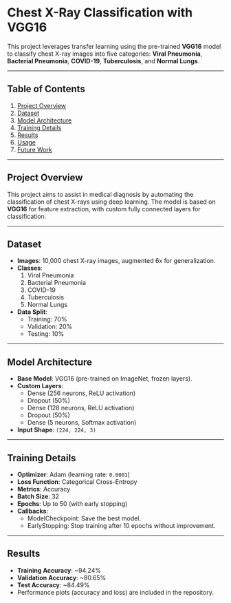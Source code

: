 # Chest X-Ray Classification with VGG16

This project leverages transfer learning using the pre-trained **VGG16** model to classify chest X-ray images into five categories: **Viral Pneumonia**, **Bacterial Pneumonia**, **COVID-19**, **Tuberculosis**, and **Normal Lungs**.

---

## Table of Contents
1. [Project Overview](#project-overview)
2. [Dataset](#dataset)
3. [Model Architecture](#model-architecture)
4. [Training Details](#training-details)
5. [Results](#results)
6. [Usage](#usage)
7. [Future Work](#future-work)

---

## Project Overview

This project aims to assist in medical diagnosis by automating the classification of chest X-rays using deep learning. The model is based on **VGG16** for feature extraction, with custom fully connected layers for classification.

---

## Dataset

- **Images**: 10,000 chest X-ray images, augmented 6x for generalization.
- **Classes**:
  1. Viral Pneumonia
  2. Bacterial Pneumonia
  3. COVID-19
  4. Tuberculosis
  5. Normal Lungs
- **Data Split**:
  - Training: 70%
  - Validation: 20%
  - Testing: 10%

---

## Model Architecture

- **Base Model**: VGG16 (pre-trained on ImageNet, frozen layers).
- **Custom Layers**:
  - Dense (256 neurons, ReLU activation)
  - Dropout (50%)
  - Dense (128 neurons, ReLU activation)
  - Dropout (50%)
  - Dense (5 neurons, Softmax activation)
- **Input Shape**: `(224, 224, 3)`

---

## Training Details

- **Optimizer**: Adam (learning rate: `0.0001`)
- **Loss Function**: Categorical Cross-Entropy
- **Metrics**: Accuracy
- **Batch Size**: 32
- **Epochs**: Up to 50 (with early stopping)
- **Callbacks**:
  - ModelCheckpoint: Save the best model.
  - EarlyStopping: Stop training after 10 epochs without improvement.

---

## Results

- **Training Accuracy**: ~94.24%
- **Validation Accuracy**: ~80.65%
- **Test Accuracy**: ~84.49%
- Performance plots (accuracy and loss) are included in the repository.

